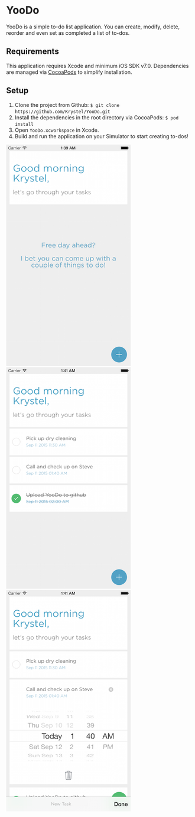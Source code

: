 # YooDo
YooDo is a simple to-do list application. 
You can create, modify, delete, reorder and even set as completed a list of to-dos.

## Requirements

This application requires Xcode and minimum iOS SDK v7.0. 
Dependencies are managed via [CocoaPods](http://cocoapods.org/) to simplify installation.

## Setup

1. Clone the project from Github: `$ git clone https://github.com/Krystel/YooDo.git`
2. Install the dependencies in the root directory via CocoaPods: `$ pod install`
3. Open `YooDo.xcworkspace` in Xcode.
4. Build and run the application on your Simulator to start creating to-dos!

![empty list](Assets-github/Github-Empty.png) ![list with completed item](Assets-github/Github-Completed.png) ![list with insert open](Assets-github/Github-Add.png)
